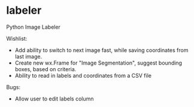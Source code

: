 # labeler
Python Image Labeler


Wishlist: 

   * Add ability to switch to next image fast, while saving coordinates from last image.
   * Create new wx.Frame for "Image Segmentation", suggest bounding boxes, based on criteria.
   * Ability to read in labels and coordinates from a CSV file

Bugs:
   * Allow user to edit labels column




